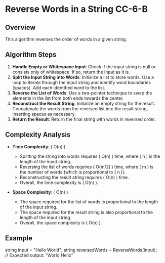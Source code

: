 #  Reverse Words in a String CC-6-B

## Overview

This algorithm reverses the order of words in a given string.

## Algorithm Steps

1. **Handle Empty or Whitespace Input**: Check if the input string is null or consists only of whitespace. If so, return the input as it is.
2. **Split the Input String into Words**: Initialize a list to store words. Use a loop to iterate through the input string and identify word boundaries (spaces). Add each identified word to the list.
3. **Reverse the List of Words**: Use a two-pointer technique to swap the elements in the list from both ends towards the center.
4. **Reconstruct the Result String**: Initialize an empty string for the result. Concatenate the words from the reversed list into the result string, inserting spaces as necessary.
5. **Return the Result**: Return the final string with words in reversed order.

## Complexity Analysis

- **Time Complexity**: \( O(n) \)
  - Splitting the string into words requires \( O(n) \) time, where \( n \) is the length of the input string.
  - Reversing the list of words requires \( O(m/2) \) time, where \( m \) is the number of words (which is proportional to \( n \)).
  - Reconstructing the result string requires \( O(n) \) time.
  - Overall, the time complexity is \( O(n) \).

- **Space Complexity**: \( O(n) \)
  - The space required for the list of words is proportional to the length of the input string.
  - The space required for the result string is also proportional to the length of the input string.
  - Overall, the space complexity is \( O(n) \).

## Example


string input = "Hello World";
string reversedWords = ReverseWords(input);
// Expected output: "World Hello"



